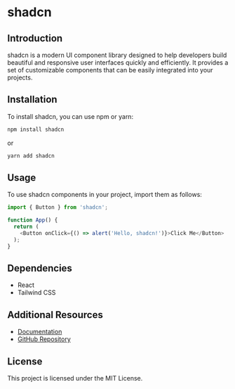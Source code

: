 # shadcn

## Introduction
shadcn is a modern UI component library designed to help developers build beautiful and responsive user interfaces quickly and efficiently. It provides a set of customizable components that can be easily integrated into your projects.

## Installation
To install shadcn, you can use npm or yarn:

```bash
npm install shadcn
```
or
```bash
yarn add shadcn
```

## Usage
To use shadcn components in your project, import them as follows:

```javascript
import { Button } from 'shadcn';

function App() {
  return (
    <Button onClick={() => alert('Hello, shadcn!')}>Click Me</Button>
  );
}
```

## Dependencies
- React
- Tailwind CSS

## Additional Resources
- [Documentation](https://shadcn.dev/docs)
- [GitHub Repository](https://github.com/shadcn/shadcn)

## License
This project is licensed under the MIT License.
